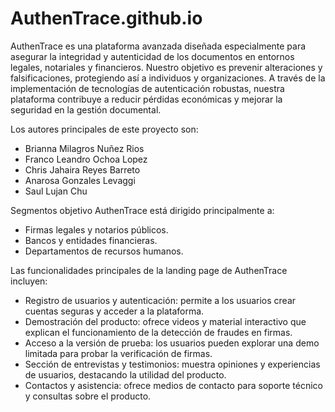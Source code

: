 # AuthenTrace.github.io

AuthenTrace es una plataforma avanzada diseñada especialmente para asegurar la integridad y autenticidad de los documentos en entornos legales, notariales y financieros. Nuestro objetivo es prevenir alteraciones y falsificaciones, protegiendo así a individuos y organizaciones. A través de la implementación de tecnologías de autenticación robustas, nuestra plataforma contribuye a reducir pérdidas económicas y mejorar la seguridad en la gestión documental.

Los autores principales de este proyecto son:
- Brianna Milagros Nuñez Rios
- Franco Leandro Ochoa Lopez
- Chris Jahaira Reyes Barreto
- Anarosa Gonzales Levaggi
- Saul Lujan Chu

Segmentos objetivo
AuthenTrace está dirigido principalmente a:
- Firmas legales y notarios públicos.
- Bancos y entidades financieras.
- Departamentos de recursos humanos.

Las funcionalidades principales de la landing page de AuthenTrace incluyen:
- Registro de usuarios y autenticación: permite a los usuarios crear cuentas seguras y acceder a la plataforma.
- Demostración del producto: ofrece videos y material interactivo que explican el funcionamiento de la detección de fraudes en firmas.
- Acceso a la versión de prueba: los usuarios pueden explorar una demo limitada para probar la verificación de firmas.
- Sección de entrevistas y testimonios: muestra opiniones y experiencias de usuarios, destacando la utilidad del producto.
- Contactos y asistencia: ofrece medios de contacto para soporte técnico y consultas sobre el producto.
